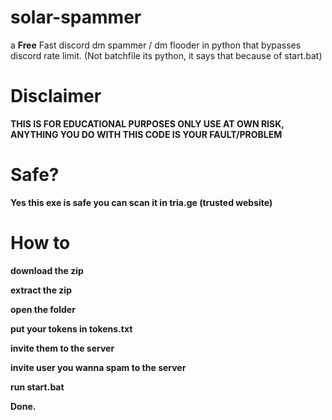 # solar-spammer
a **Free** Fast discord dm spammer / dm flooder in python that bypasses discord rate limit. (Not batchfile its python, it says that because of start.bat)

# Disclaimer
**THIS IS FOR EDUCATIONAL PURPOSES ONLY USE AT OWN RISK, ANYTHING YOU DO WITH THIS CODE IS YOUR FAULT/PROBLEM**

# Safe?
**Yes this exe is safe you can scan it in tria.ge (trusted website)**

# How to
**download the zip**

**extract the zip**

**open the folder**

**put your tokens in tokens.txt**

**invite them to the server**

**invite user you wanna spam to the server**

**run start.bat**

**Done.**

